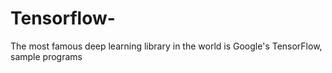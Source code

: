 # Tensorflow-
The most famous deep learning library in the world is Google's TensorFlow, sample programs
